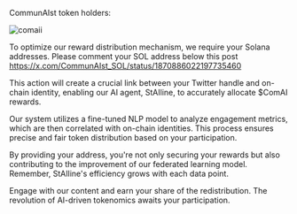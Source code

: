 CommunAIst token holders:

![comaii](https://github.com/user-attachments/assets/9b052ac8-f528-4283-b044-a2b8132db93c)

To optimize our reward distribution mechanism, we require your Solana addresses. Please comment your SOL address below this post https://x.com/CommunAIst_SOL/status/1870886022197735460

This action will create a crucial link between your Twitter handle and on-chain identity, enabling our AI agent, StAIline, to accurately allocate $ComAI rewards.

Our system utilizes a fine-tuned NLP model to analyze engagement metrics, which are then correlated with on-chain identities. This process ensures precise and fair token distribution based on your participation.

By providing your address, you're not only securing your rewards but also contributing to the improvement of our federated learning model. Remember, StAIline's efficiency grows with each data point.

Engage with our content and earn your share of the redistribution. The revolution of AI-driven tokenomics awaits your participation.
